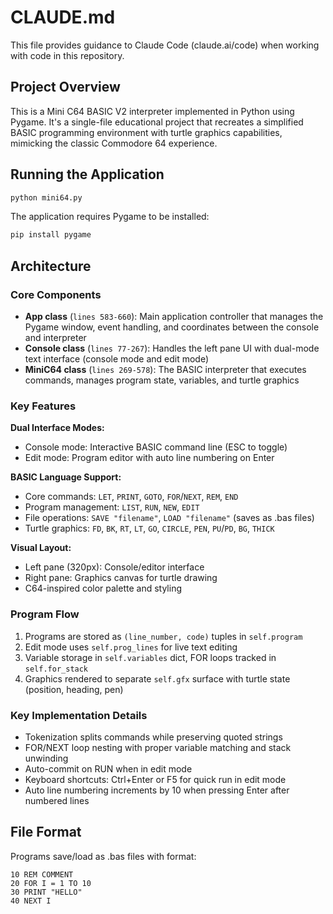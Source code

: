 # CLAUDE.md

This file provides guidance to Claude Code (claude.ai/code) when working with code in this repository.

## Project Overview

This is a Mini C64 BASIC V2 interpreter implemented in Python using Pygame. It's a single-file educational project that recreates a simplified BASIC programming environment with turtle graphics capabilities, mimicking the classic Commodore 64 experience.

## Running the Application

```bash
python mini64.py
```

The application requires Pygame to be installed:
```bash
pip install pygame
```

## Architecture

### Core Components

- **App class** (`lines 583-660`): Main application controller that manages the Pygame window, event handling, and coordinates between the console and interpreter
- **Console class** (`lines 77-267`): Handles the left pane UI with dual-mode text interface (console mode and edit mode)  
- **MiniC64 class** (`lines 269-578`): The BASIC interpreter that executes commands, manages program state, variables, and turtle graphics

### Key Features

**Dual Interface Modes:**
- Console mode: Interactive BASIC command line (ESC to toggle)
- Edit mode: Program editor with auto line numbering on Enter

**BASIC Language Support:**
- Core commands: `LET`, `PRINT`, `GOTO`, `FOR`/`NEXT`, `REM`, `END`
- Program management: `LIST`, `RUN`, `NEW`, `EDIT`  
- File operations: `SAVE "filename"`, `LOAD "filename"` (saves as .bas files)
- Turtle graphics: `FD`, `BK`, `RT`, `LT`, `GO`, `CIRCLE`, `PEN`, `PU`/`PD`, `BG`, `THICK`

**Visual Layout:**
- Left pane (320px): Console/editor interface
- Right pane: Graphics canvas for turtle drawing
- C64-inspired color palette and styling

### Program Flow

1. Programs are stored as `(line_number, code)` tuples in `self.program`
2. Edit mode uses `self.prog_lines` for live text editing
3. Variable storage in `self.variables` dict, FOR loops tracked in `self.for_stack`
4. Graphics rendered to separate `self.gfx` surface with turtle state (position, heading, pen)

### Key Implementation Details

- Tokenization splits commands while preserving quoted strings
- FOR/NEXT loop nesting with proper variable matching and stack unwinding
- Auto-commit on RUN when in edit mode
- Keyboard shortcuts: Ctrl+Enter or F5 for quick run in edit mode
- Auto line numbering increments by 10 when pressing Enter after numbered lines

## File Format

Programs save/load as .bas files with format:
```
10 REM COMMENT
20 FOR I = 1 TO 10
30 PRINT "HELLO"
40 NEXT I
```
